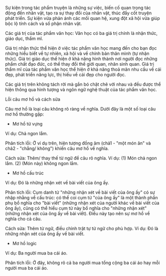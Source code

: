 Sự kiện trong tác phẩm truyện là những sự việc, biến cố quan trọng tác động đến nhân vật, tạo ra sự thay đổi của nhân vật, thúc đẩy cốt truyện phát triển. Sự kiện vừa phản ánh các mối quan hệ, xung đột xã hội vừa giúp bộc lộ tính cách và số phận nhân vật.

Các giá trị của tác phẩm văn học: Văn học có ba giá trị chính là nhận thức, giáo dục, thẩm mĩ.

Giá trị nhận thức thể hiện ở việc tác phẩm văn học mang đến cho bạn đọc những hiểu biết về tự nhiên, xã hội và về chính bản thân mình (tự nhận thức). Giá trị giáo dục thể hiện ở khả năng hình thành nơi người đọc những phẩm chất đạo đức, có thể thay đổi thế giới quan, nhân sinh quan. Giá trị thẩm mĩ của tác phẩm văn học thể hiện ở khả năng thoả mãn nhu cầu về cái đẹp, phát triển năng lực, thị hiếu về cái đẹp cho người đọc.

Các giá trị trên không tách rời mà gắn bó chặt chẽ với nhau và đều được thể hiện thông qua hình tượng và ngôn ngữ nghệ thuật của tác phẩm văn học.

Lỗi câu mơ hồ và cách sửa

Câu mơ hồ là loại câu không rõ ràng về nghĩa. Dưới đây là một số loại câu mơ hồ thường gặp:

- Mơ hồ từ vựng

Ví dụ: Chả ngon lắm.

Phân tích lỗi: Ở ví dụ trên, hiện tượng đồng âm (chả1 - "một món ăn" và chả2 - "chẳng/ không") khiến câu mơ hồ về nghĩa.

Cách sửa: Thêm/ thay thế từ ngữ để câu rõ nghĩa. Ví dụ: (1) Món chả ngon lắm. (2) (Món này) không ngon lắm.

- Mơ hồ cấu trúc

Ví dụ: Đó là những nhận xét về bài viết của ông ấy.

Phân tích lỗi: Cụm danh từ "những nhận xét về bài viết của ông ấy" có sự nhập nhằng về cấu trúc: có thể coi cụm từ "của ông ấy" là một thành phần phụ bổ nghĩa cho "bài viết" (những nhận xét của người khác về bài viết của ông ấy), cũng có thể hiểu cụm từ này bổ nghĩa cho "những nhận xét" (những nhận xét của ông ấy về bài viết). Điều này tạo nên sự mơ hồ về nghĩa cho cả câu.

Cách sửa: Thêm từ ngữ, điều chỉnh trật tự từ ngữ cho phù hợp. Ví dụ: Đó là những nhận xét của ông ấy về bài viết.

- Mơ hồ logic

Ví dụ: Ba người mua ba cái áo.

Phân tích lỗi: Ở đây, không rõ cả ba người mua tổng cộng ba cái áo hay mỗi người mua ba cái áo.